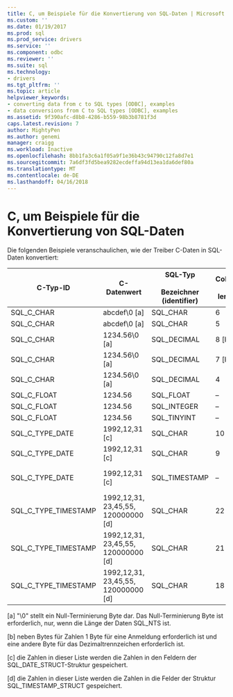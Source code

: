 ```yaml
---
title: C, um Beispiele für die Konvertierung von SQL-Daten | Microsoft Docs
ms.custom: ''
ms.date: 01/19/2017
ms.prod: sql
ms.prod_service: drivers
ms.service: ''
ms.component: odbc
ms.reviewer: ''
ms.suite: sql
ms.technology:
- drivers
ms.tgt_pltfrm: ''
ms.topic: article
helpviewer_keywords:
- converting data from c to SQL types [ODBC], examples
- data conversions from C to SQL types [ODBC], examples
ms.assetid: 9f390afc-d8b8-4286-b559-98b3b8781f3d
caps.latest.revision: 7
author: MightyPen
ms.author: genemi
manager: craigg
ms.workload: Inactive
ms.openlocfilehash: 8bb1fa3c6a1f05a9f1e36b43c94790c12fa8d7e1
ms.sourcegitcommit: 7a6df3fd5bea9282ecdeffa94d13ea1da6def80a
ms.translationtype: MT
ms.contentlocale: de-DE
ms.lasthandoff: 04/16/2018
---
```

# <a name="c-to-sql-data-conversion-examples"></a>C, um Beispiele für die Konvertierung von SQL-Daten
Die folgenden Beispiele veranschaulichen, wie der Treiber C-Daten in SQL-Daten konvertiert:  
  
|C-Typ-ID|C-Datenwert|SQL-Typ<br /><br /> Bezeichner (identifier)|Column<br /><br /> length|SQL data<br /><br /> Wert|SQLSTATE|  
|-----------------------|------------------|-----------------------------|-----------------------|------------------------|--------------|  
|SQL_C_CHAR|abcdef\0 [a]|SQL_CHAR|6|abcdef|–|  
|SQL_C_CHAR|abcdef\0 [a]|SQL_CHAR|5|abcde|22001|  
|SQL_C_CHAR|1234.56\0 [a]|SQL_DECIMAL|8 [b]|1234.56|–|  
|SQL_C_CHAR|1234.56\0 [a]|SQL_DECIMAL|7 [b]|1234.5|22001|  
|SQL_C_CHAR|1234.56\0 [a]|SQL_DECIMAL|4|----|22003|  
|SQL_C_FLOAT|1234.56|SQL_FLOAT|–|1234.56|–|  
|SQL_C_FLOAT|1234.56|SQL_INTEGER|–|1234|22001|  
|SQL_C_FLOAT|1234.56|SQL_TINYINT|–|----|22003|  
|SQL_C_TYPE_DATE|1992,12,31 [c]|SQL_CHAR|10|1992-12-31|–|  
|SQL_C_TYPE_DATE|1992,12,31 [c]|SQL_CHAR|9|----|22003|  
|SQL_C_TYPE_DATE|1992,12,31 [c]|SQL_TIMESTAMP|–|1992-12-31 00:00:00.0|–|  
|SQL_C_TYPE_TIMESTAMP|1992,12,31, 23,45,55, 120000000 [d]|SQL_CHAR|22|1992-12-31 23:45:55.12|–|  
|SQL_C_TYPE_TIMESTAMP|1992,12,31, 23,45,55, 120000000 [d]|SQL_CHAR|21|1992-12-31 23:45:55.1|22001|  
|SQL_C_TYPE_TIMESTAMP|1992,12,31, 23,45,55, 120000000 [d]|SQL_CHAR|18|----|22003|  
  
 [a] "\0" stellt ein Null-Terminierung Byte dar. Das Null-Terminierung Byte ist erforderlich, nur, wenn die Länge der Daten SQL_NTS ist.  
  
 [b] neben Bytes für Zahlen 1 Byte für eine Anmeldung erforderlich ist und eine andere Byte für das Dezimaltrennzeichen erforderlich ist.  
  
 [c] die Zahlen in dieser Liste werden die Zahlen in den Feldern der SQL_DATE_STRUCT-Struktur gespeichert.  
  
 [d] die Zahlen in dieser Liste werden die Zahlen in die Felder der Struktur SQL_TIMESTAMP_STRUCT gespeichert.
